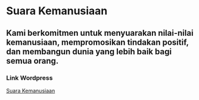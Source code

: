 # Suara Kemanusiaan
## Kami berkomitmen untuk menyuarakan nilai-nilai kemanusiaan, mempromosikan tindakan positif, dan membangun dunia yang lebih baik bagi semua orang.

### Link Wordpress
<a href="https://rafliakmalg.wordpress.com">Suara Kemanusiaan</a>